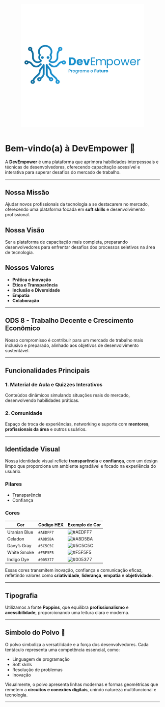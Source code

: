 <div align="center">
  <img src="assets/logo_with_text.png" alt="Logotipo" style="width: 400px; height: auto; margin-bottom: 10px;" />
</div>

# Bem-vindo(a) à **DevEmpower** 🐙  

A **DevEmpower** é uma plataforma que aprimora habilidades interpessoais e técnicas de desenvolvedores, oferecendo capacitação acessível e interativa para superar desafios do mercado de trabalho.

---

## Nossa Missão  
Ajudar novos profissionais da tecnologia a se destacarem no mercado, oferecendo uma plataforma focada em **soft skills** e desenvolvimento profissional.  

## Nossa Visão  
Ser a plataforma de capacitação mais completa, preparando desenvolvedores para enfrentar desafios dos processos seletivos na área de tecnologia.  

## Nossos Valores  
- **Prática e Inovação**  
- **Ética e Transparência**  
- **Inclusão e Diversidade**  
- **Empatia**  
- **Colaboração**  

---

## ODS 8 - Trabalho Decente e Crescimento Econômico  

Nosso compromisso é contribuir para um mercado de trabalho mais inclusivo e preparado, alinhado aos objetivos de desenvolvimento sustentável.  

---

## Funcionalidades Principais  

### 1. **Material de Aula e Quizzes Interativos**  
Conteúdos dinâmicos simulando situações reais do mercado, desenvolvendo habilidades práticas.  

### 2. **Comunidade**  
Espaço de troca de experiências, networking e suporte com **mentores**, **profissionais da área** e outros usuários.

---

## Identidade Visual  
Nossa identidade visual reflete **transparência** e **confiança**, com um design limpo que proporciona um ambiente agradável e focado na experiência do usuário.  

### **Pilares**  
- Transparência  
- Confiança  

### **Cores**  

| Cor             | Código HEX | Exemplo de Cor       |
|-----------------|------------|----------------------|
| Uranian Blue    | `#AEDFF7`  | ![#AEDFF7](https://via.placeholder.com/10/AEDFF7?text=+) |
| Celadon         | `#A8D5BA`  | ![#A8D5BA](https://via.placeholder.com/10/A8D5BA?text=+) |
| Davy’s Gray     | `#5C5C5C`  | ![#5C5C5C](https://via.placeholder.com/10/5C5C5C?text=+) |
| White Smoke     | `#F5F5F5`  | ![#F5F5F5](https://via.placeholder.com/10/F5F5F5?text=+) |
| Indigo Dye      | `#005377`  | ![#005377](https://via.placeholder.com/10/005377?text=+) |  

Essas cores transmitem inovação, confiança e comunicação eficaz, refletindo valores como **criatividade**, **liderança**, **empatia** e **objetividade**.

---

## Tipografia  
Utilizamos a fonte **Poppins**, que equilibra **profissionalismo** e **acessibilidade**, proporcionando uma leitura clara e moderna.

---

## Símbolo do Polvo 🐙  
O polvo simboliza a versatilidade e a força dos desenvolvedores. Cada tentáculo representa uma competência essencial, como:  
- Linguagem de programação  
- Soft skills  
- Resolução de problemas  
- Inovação  

Visualmente, o polvo apresenta linhas modernas e formas geométricas que remetem a **circuitos e conexões digitais**, unindo natureza multifuncional e tecnologia.

---

